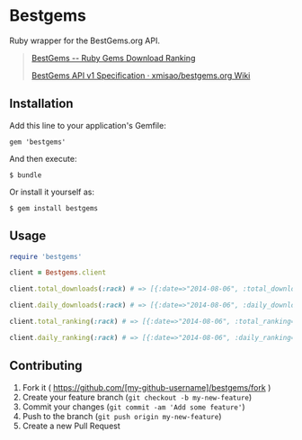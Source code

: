 # Bestgems

Ruby wrapper for the BestGems.org API.

>[BestGems -- Ruby Gems Download Ranking](http://bestgems.org/ "BestGems -- Ruby Gems Download Ranking")
>
>[BestGems API v1 Specification · xmisao/bestgems.org Wiki](https://github.com/xmisao/bestgems.org/wiki/BestGems-API-v1-Specification "BestGems API v1 Specification · xmisao/bestgems.org Wiki")

## Installation

Add this line to your application's Gemfile:

    gem 'bestgems'

And then execute:

    $ bundle

Or install it yourself as:

    $ gem install bestgems

## Usage

```ruby
require 'bestgems'

client = Bestgems.client

client.total_downloads(:rack) # => [{:date=>"2014-08-06", :total_downloads=>48365953}, {:date=>"2014-08-05", :total_downloads=>48305390}, {:date=>"2014-08-04", :total_downloads=>48246069}, {:date=>"2014-08-03", :total_downloads=>48203248}, {:date=>"2014-08-02", :total_downloads=>48172608}, ... ]

client.daily_downloads(:rack) # => [{:date=>"2014-08-06", :daily_downloads=>60563}, {:date=>"2014-08-05", :daily_downloads=>59321}, {:date=>"2014-08-04", :daily_downloads=>42821}, {:date=>"2014-08-03", :daily_downloads=>30640}, ... ]

client.total_ranking(:rack) # => [{:date=>"2014-08-06", :total_ranking=>2}, {:date=>"2014-08-05", :total_ranking=>2}, {:date=>"2014-08-04", :total_ranking=>2}, {:date=>"2014-08-03", :total_ranking=>2}, {:date=>"2014-08-02", :total_ranking=>2}, ... ]

client.daily_ranking(:rack) # => [{:date=>"2014-08-06", :daily_ranking=>6}, {:date=>"2014-08-05", :daily_ranking=>7}, {:date=>"2014-08-04", :daily_ranking=>4}, {:date=>"2014-08-03", :daily_ranking=>3}, {:date=>"2014-08-02", :daily_ranking=>3}, ... ]
```

## Contributing

1. Fork it ( https://github.com/[my-github-username]/bestgems/fork )
2. Create your feature branch (`git checkout -b my-new-feature`)
3. Commit your changes (`git commit -am 'Add some feature'`)
4. Push to the branch (`git push origin my-new-feature`)
5. Create a new Pull Request
